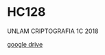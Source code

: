 # HC128
UNLAM CRIPTOGRAFIA 1C 2018

[google drive](https://drive.google.com/drive/u/1/folders/1HF5QsJO2GP8rtTVTeg0RbbRt0L8l97HT)
